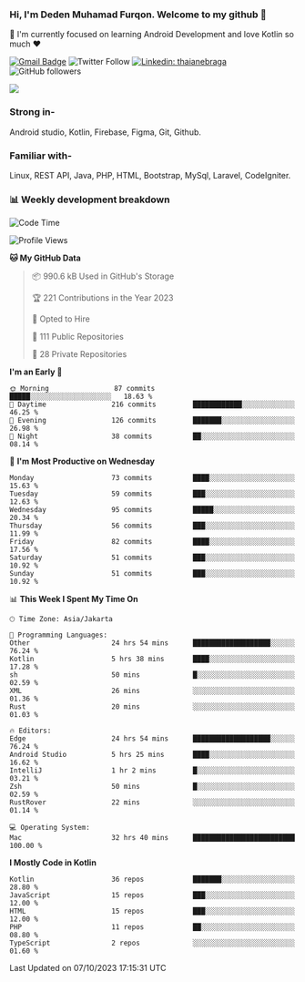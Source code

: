 ### Hi, I'm Deden Muhamad Furqon. Welcome to my github 👋

<!--
**furqoncreative/furqoncreative** is a ✨ _special_ ✨ repository because its `README.md` (this file) appears on your GitHub profile.

Here are some ideas to get you started:

- 🔭 I’m currently working on ...
- 👯 I’m looking to collaborate on ...
- 🤔 I’m looking for help with ...
- 💬 Ask me about ...
- 📫 How to reach me: ...
- 😄 Pronouns: ...
- ⚡ Fun fact: ...
-->

  🌱 I'm currently focused on learning Android Development and love Kotlin so much ❤ 

[![Gmail Badge](https://img.shields.io/badge/-furqoncreative24@gmail.com-c14438?style=flat-square&logo=Gmail&logoColor=white&link=mailto:furqoncreative24@gmail.com)](mailto:furqoncreative24@gmail.com)
![Twitter Follow](https://img.shields.io/twitter/follow/furqoncreative?label=Follow)
[![Linkedin: thaianebraga](https://img.shields.io/badge/-Deden_Muhamad_Furqon-blue?style=flat-square&logo=Linkedin&logoColor=white&link=https://www.linkedin.com/in/anmol-p-singh/)](https://www.linkedin.com/in/furqoncreative/)
![GitHub followers](https://img.shields.io/github/followers/furqoncreative?label=Follow&style=social)

<img src="https://github-readme-stats.sera5-dev.vercel.app/api?username=furqoncreative&hide=stars&show_icons=true&count_private=true&include_all_commits=true&title_color=#008080&icon_color=#008080&hide_border=true" width="">

### Strong in-

Android studio, Kotlin, Firebase, Figma, Git, Github.

### Familiar with-
Linux, REST API, Java, PHP, HTML, Bootstrap, MySql, Laravel, CodeIgniter.

### 📊 Weekly development breakdown

<!--START_SECTION:waka-->
![Code Time](http://img.shields.io/badge/Code%20Time-1%2C324%20hrs%2047%20mins-blue)

![Profile Views](http://img.shields.io/badge/Profile%20Views-35-blue)

**🐱 My GitHub Data** 

> 📦 990.6 kB Used in GitHub's Storage 
 > 
> 🏆 221 Contributions in the Year 2023
 > 
> 💼 Opted to Hire
 > 
> 📜 111 Public Repositories 
 > 
> 🔑 28 Private Repositories 
 > 
**I'm an Early 🐤** 

```text
🌞 Morning                87 commits          █████░░░░░░░░░░░░░░░░░░░░   18.63 % 
🌆 Daytime                216 commits         ████████████░░░░░░░░░░░░░   46.25 % 
🌃 Evening                126 commits         ███████░░░░░░░░░░░░░░░░░░   26.98 % 
🌙 Night                  38 commits          ██░░░░░░░░░░░░░░░░░░░░░░░   08.14 % 
```
📅 **I'm Most Productive on Wednesday** 

```text
Monday                   73 commits          ████░░░░░░░░░░░░░░░░░░░░░   15.63 % 
Tuesday                  59 commits          ███░░░░░░░░░░░░░░░░░░░░░░   12.63 % 
Wednesday                95 commits          █████░░░░░░░░░░░░░░░░░░░░   20.34 % 
Thursday                 56 commits          ███░░░░░░░░░░░░░░░░░░░░░░   11.99 % 
Friday                   82 commits          ████░░░░░░░░░░░░░░░░░░░░░   17.56 % 
Saturday                 51 commits          ███░░░░░░░░░░░░░░░░░░░░░░   10.92 % 
Sunday                   51 commits          ███░░░░░░░░░░░░░░░░░░░░░░   10.92 % 
```


📊 **This Week I Spent My Time On** 

```text
🕑︎ Time Zone: Asia/Jakarta

💬 Programming Languages: 
Other                    24 hrs 54 mins      ███████████████████░░░░░░   76.24 % 
Kotlin                   5 hrs 38 mins       ████░░░░░░░░░░░░░░░░░░░░░   17.28 % 
sh                       50 mins             █░░░░░░░░░░░░░░░░░░░░░░░░   02.59 % 
XML                      26 mins             ░░░░░░░░░░░░░░░░░░░░░░░░░   01.36 % 
Rust                     20 mins             ░░░░░░░░░░░░░░░░░░░░░░░░░   01.03 % 

🔥 Editors: 
Edge                     24 hrs 54 mins      ███████████████████░░░░░░   76.24 % 
Android Studio           5 hrs 25 mins       ████░░░░░░░░░░░░░░░░░░░░░   16.62 % 
IntelliJ                 1 hr 2 mins         █░░░░░░░░░░░░░░░░░░░░░░░░   03.21 % 
Zsh                      50 mins             █░░░░░░░░░░░░░░░░░░░░░░░░   02.59 % 
RustRover                22 mins             ░░░░░░░░░░░░░░░░░░░░░░░░░   01.14 % 

💻 Operating System: 
Mac                      32 hrs 40 mins      █████████████████████████   100.00 % 
```

**I Mostly Code in Kotlin** 

```text
Kotlin                   36 repos            ███████░░░░░░░░░░░░░░░░░░   28.80 % 
JavaScript               15 repos            ███░░░░░░░░░░░░░░░░░░░░░░   12.00 % 
HTML                     15 repos            ███░░░░░░░░░░░░░░░░░░░░░░   12.00 % 
PHP                      11 repos            ██░░░░░░░░░░░░░░░░░░░░░░░   08.80 % 
TypeScript               2 repos             ░░░░░░░░░░░░░░░░░░░░░░░░░   01.60 % 
```




 Last Updated on 07/10/2023 17:15:31 UTC
<!--END_SECTION:waka-->
